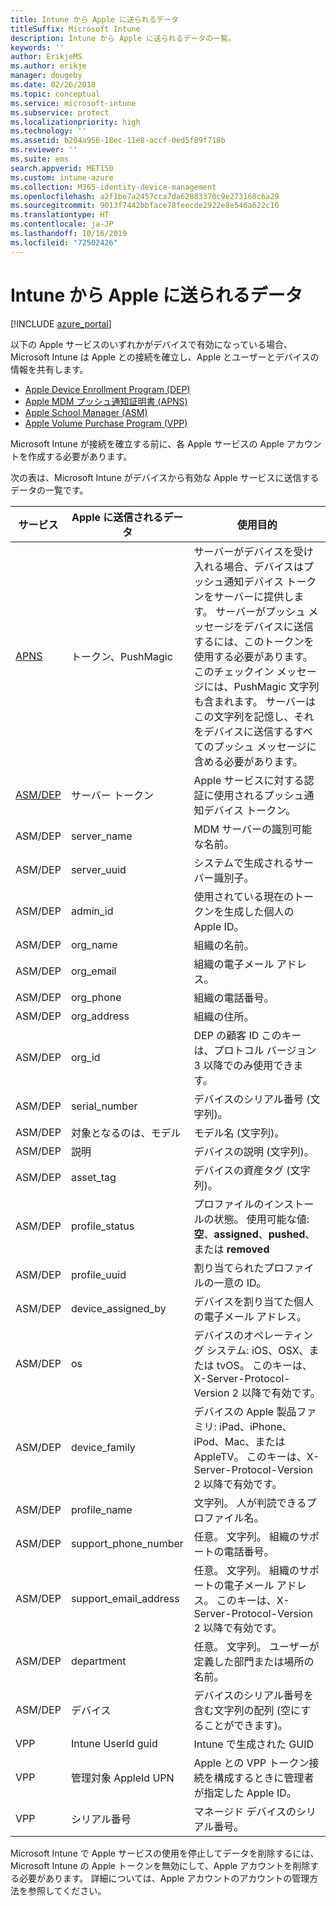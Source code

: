 ```yaml
---
title: Intune から Apple に送られるデータ
titleSuffix: Microsoft Intune
description: Intune から Apple に送られるデータの一覧。
keywords: ''
author: ErikjeMS
ms.author: erikje
manager: dougeby
ms.date: 02/26/2018
ms.topic: conceptual
ms.service: microsoft-intune
ms.subservice: protect
ms.localizationpriority: high
ms.technology: ''
ms.assetid: b204a956-18ec-11e8-accf-0ed5f89f718b
ms.reviewer: ''
ms.suite: ems
search.appverid: MET150
ms.custom: intune-azure
ms.collection: M365-identity-device-management
ms.openlocfilehash: a2f1be7a2457cca7da62883370c9e273168c6a29
ms.sourcegitcommit: 9013f7442bbface78feecde2922e8e546a622c16
ms.translationtype: HT
ms.contentlocale: ja-JP
ms.lasthandoff: 10/16/2019
ms.locfileid: "72502426"
---
```

# <a name="data-intune-sends-to-apple"></a>Intune から Apple に送られるデータ

[!INCLUDE [azure_portal](../includes/azure_portal.md)]

以下の Apple サービスのいずれかがデバイスで有効になっている場合、Microsoft Intune は Apple との接続を確立し、Apple とユーザーとデバイスの情報を共有します。 

- [Apple Device Enrollment Program (DEP)](../enrollment/device-enrollment-program-enroll-ios.md)
- [Apple MDM プッシュ通知証明書 (APNS)](../enrollment/apple-mdm-push-certificate-get.md)
- [Apple School Manager (ASM)](https://docs.microsoft.com/schooldatasync/apple-school-manager-integration-with-intune-for-education-and-school-data-sync)
- [Apple Volume Purchase Program (VPP)](../apps/vpp-apps-ios.md)

Microsoft Intune が接続を確立する前に、各 Apple サービスの Apple アカウントを作成する必要があります。

次の表は、Microsoft Intune がデバイスから有効な Apple サービスに送信するデータの一覧です。 

| サービス | Apple に送信されるデータ | 使用目的 |
|---|---| ---|
| [APNS](https://developer.apple.com/library/content/documentation/Miscellaneous/Reference/MobileDeviceManagementProtocolRef/3-MDM_Protocol/MDM_Protocol.html#//apple_ref/doc/uid/TP40017387-CH3-SW2) | トークン、PushMagic | サーバーがデバイスを受け入れる場合、デバイスはプッシュ通知デバイス トークンをサーバーに提供します。 サーバーがプッシュ メッセージをデバイスに送信するには、このトークンを使用する必要があります。 このチェックイン メッセージには、PushMagic 文字列も含まれます。 サーバーはこの文字列を記憶し、それをデバイスに送信するすべてのプッシュ メッセージに含める必要があります。 |
| [ASM/DEP](https://developer.apple.com/library/content/documentation/Miscellaneous/Reference/MobileDeviceManagementProtocolRef/3-MDM_Protocol/MDM_Protocol.html#//apple_ref/doc/uid/TP40017387-CH3-SW2) | サーバー トークン | Apple サービスに対する認証に使用されるプッシュ通知デバイス トークン。 |
| ASM/DEP | server_name | MDM サーバーの識別可能な名前。 |
| ASM/DEP | server_uuid | システムで生成されるサーバー識別子。 |
| ASM/DEP | admin_id | 使用されている現在のトークンを生成した個人の Apple ID。 |
| ASM/DEP | org_name | 組織の名前。 |
| ASM/DEP | org_email | 組織の電子メール アドレス。 |
| ASM/DEP | org_phone | 組織の電話番号。 |
| ASM/DEP | org_address | 組織の住所。 |
| ASM/DEP | org_id | DEP の顧客 ID このキーは、プロトコル バージョン 3 以降でのみ使用できます。 |
| ASM/DEP | serial_number | デバイスのシリアル番号 (文字列)。 |
| ASM/DEP | 対象となるのは、モデル | モデル名 (文字列)。 |
| ASM/DEP | 説明 | デバイスの説明 (文字列)。 |
| ASM/DEP | asset_tag | デバイスの資産タグ (文字列)。 |
| ASM/DEP | profile_status | プロファイルのインストールの状態。 使用可能な値: **空**、**assigned**、**pushed**、または **removed** |
| ASM/DEP | profile_uuid | 割り当てられたプロファイルの一意の ID。 |
| ASM/DEP | device_assigned_by | デバイスを割り当てた個人の電子メール アドレス。 |
| ASM/DEP | os | デバイスのオペレーティング システム: iOS、OSX、または tvOS。 このキーは、X-Server-Protocol-Version 2 以降で有効です。 |
| ASM/DEP | device_family | デバイスの Apple 製品ファミリ: iPad、iPhone、iPod、Mac、または AppleTV。 このキーは、X-Server-Protocol-Version 2 以降で有効です。 |
| ASM/DEP | profile_name | 文字列。 人が判読できるプロファイル名。 |
| ASM/DEP | support_phone_number | 任意。 文字列。 組織のサポートの電話番号。 |
| ASM/DEP | support_email_address | 任意。 文字列。 組織のサポートの電子メール アドレス。 このキーは、X-Server-Protocol-Version 2 以降で有効です。 |
| ASM/DEP | department | 任意。 文字列。 ユーザーが定義した部門または場所の名前。 |
| ASM/DEP | デバイス | デバイスのシリアル番号を含む文字列の配列 (空にすることができます)。 |
| VPP | Intune UserId guid | Intune で生成された GUID |
| VPP | 管理対象 AppleId UPN | Apple との VPP トークン接続を構成するときに管理者が指定した Apple ID。 |
| VPP | シリアル番号 | マネージド デバイスのシリアル番号。 |

Microsoft Intune で Apple サービスの使用を停止してデータを削除するには、Microsoft Intune の Apple トークンを無効にして、Apple アカウントを削除する必要があります。 詳細については、Apple アカウントのアカウントの管理方法を参照してください。


